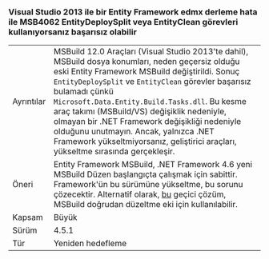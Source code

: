 ### <a name="building-an-entity-framework-edmx-with-visual-studio-2013-can-fail-with-error-msb4062-if-using-the-entitydeploysplit-or-entityclean-tasks"></a>Visual Studio 2013 ile bir Entity Framework edmx derleme hata ile MSB4062 EntityDeploySplit veya EntityClean görevleri kullanıyorsanız başarısız olabilir

|   |   |
|---|---|
|Ayrıntılar|MSBuild 12.0 Araçları (Visual Studio 2013'te dahil), MSBuild dosya konumları, neden geçersiz olduğu eski Entity Framework MSBuild değiştirildi. Sonuç <code>EntityDeploySplit</code> ve <code>EntityClean</code> görevler başarısız bulamadı çünkü <code>Microsoft.Data.Entity.Build.Tasks.dll</code>. Bu kesme araç takımı (MSBuild/VS) değişiklik nedeniyle, olmayan bir .NET Framework değişikliği nedeniyle olduğunu unutmayın. Ancak, yalnızca .NET Framework yükseltmiyorsanız, geliştirici araçları, yükseltme sırasında gerçekleşir.|
|Öneri|Entity Framework MSBuild, .NET Framework 4.6 yeni MSBuild Düzen başlangıçta çalışmak için sabittir. Framework'ün bu sürümüne yükseltme, bu sorunu çözecektir. Alternatif olarak, [bu](http://stackoverflow.com/a/24249247/131944) geçici çözüm, MSBuild doğrudan düzeltme eki için kullanılabilir.|
|Kapsam|Büyük|
|Sürüm|4.5.1|
|Tür|Yeniden hedefleme|

